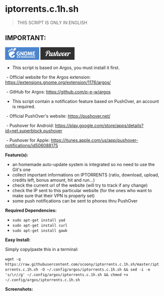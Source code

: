 # iptorrents.c.1h.sh

> THIS SCRIPT IS ONLY IN ENGLISH

## **IMPORTANT:**

[<img src="https://github.com/scoony/yggtorrent.c.1h.sh/blob/master/.cache-icons/extensions-gnome.png">](https://extensions.gnome.org/extension/1176/argos/) 
[<img src="https://github.com/scoony/yggtorrent.c.1h.sh/blob/master/.cache-icons/pushover.png">](https://pushover.net/)

+ This script is based on Argos, you must install it first.

  - Official website for the Argos extension: https://extensions.gnome.org/extension/1176/argos/
  
  - GitHub for Argos: https://github.com/p-e-w/argos
  
+ This script contain a notification feature based on PushOver, an account is required.

  - Official PushOver's website: https://pushover.net/
  
  - Pushover for Android: https://play.google.com/store/apps/details?id=net.superblock.pushover
  
  - Pushover for Apple: https://itunes.apple.com/us/app/pushover-notifications/id506088175

**Feature(s):**
- an homemade auto-update system is integrated so no need to use the Git's one
- collect important informations on IPTORRENTS (ratio, download, upload, credits left, bonus amount, hit and run...)
- check the current url of the website (will try to track if any change)
- check the IP sent to this particular website (for the ones who want to make sure that their VPN is properly set)
- some push notifications can be sent to phones thru PushOver

**Required Dependencies:**
- `sudo apt-get install yad`
- `sudo apt-get install curl`
- `sudo apt-get install gawk`

**Easy Install:**

Simply copy/paste this in a terminal:

`wget -q https://raw.githubusercontent.com/scoony/iptorrents.c.1h.sh/master/iptorrents.c.1h.sh -O ~/.config/argos/iptorrents.c.1h.sh && sed -i -e 's/\r//g' ~/.config/argos/iptorrents.c.1h.sh && chmod +x ~/.config/argos/iptorrents.c.1h.sh`

**Screenshots:**
